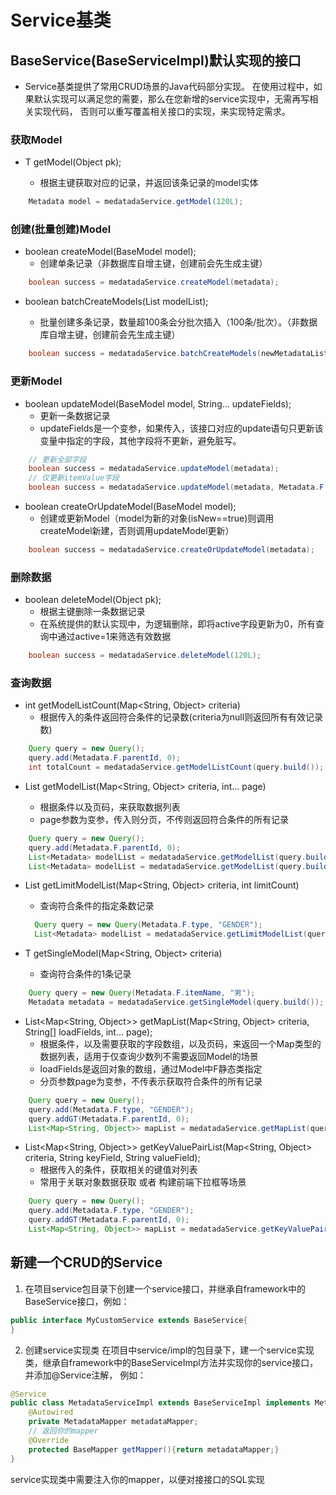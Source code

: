 # Service基类

## BaseService(BaseServiceImpl)默认实现的接口

* Service基类提供了常用CRUD场景的Java代码部分实现。
    在使用过程中，如果默认实现可以满足您的需要，那么在您新增的service实现中，无需再写相关实现代码，
    否则可以重写覆盖相关接口的实现，来实现特定需求。

### 获取Model

* <T extends BaseModel>T getModel(Object pk);
    * 根据主键获取对应的记录，并返回该条记录的model实体

```java
    Metadata model = medatadaService.getModel(120L);
```

### 创建(批量创建)Model
* boolean createModel(BaseModel model);
    * 创建单条记录（非数据库自增主键，创建前会先生成主键）

```java
    boolean success = medatadaService.createModel(metadata);
```

* <T extends BaseModel> boolean batchCreateModels(List<T> modelList);
    * 批量创建多条记录，数量超100条会分批次插入（100条/批次）。（非数据库自增主键，创建前会先生成主键）
    
```java
    boolean success = medatadaService.batchCreateModels(newMetadataList);
```
    
### 更新Model
* boolean updateModel(BaseModel model, String... updateFields);
    * 更新一条数据记录
    * updateFields是一个变参，如果传入，该接口对应的update语句只更新该变量中指定的字段，其他字段将不更新，避免脏写。

```java
    // 更新全部字段
    boolean success = medatadaService.updateModel(metadata);
    // 仅更新itemValue字段
    boolean success = medatadaService.updateModel(metadata, Metadata.F.itemValue);
```

* boolean createOrUpdateModel(BaseModel model);
    * 创建或更新Model（model为新的对象(isNew==true)则调用createModel新建，否则调用updateModel更新）

```java
    boolean success = medatadaService.createOrUpdateModel(metadata);
```

### 删除数据
* boolean deleteModel(Object pk);
    * 根据主键删除一条数据记录
    * 在系统提供的默认实现中，为逻辑删除，即将active字段更新为0，所有查询中通过active=1来筛选有效数据

```java
    boolean success = medatadaService.deleteModel(120L);
```

### 查询数据
* int getModelListCount(Map<String, Object> criteria)
    * 根据传入的条件返回符合条件的记录数(criteria为null则返回所有有效记录数)

```java
    Query query = new Query();
    query.add(Metadata.F.parentId, 0);
    int totalCount = medatadaService.getModelListCount(query.build());
```

* <T extends BaseModel> List<T> getModelList(Map<String, Object> criteria, int... page)
    * 根据条件以及页码，来获取数据列表
    * page参数为变参，传入则分页，不传则返回符合条件的所有记录
    
```java
    Query query = new Query();
    query.add(Metadata.F.parentId, 0);
    List<Metadata> modelList = medatadaService.getModelList(query.build()); //所有
    List<Metadata> modelList = medatadaService.getModelList(query.build(), 1); //第一页
```

* <T extends BaseModel> List<T> getLimitModelList(Map<String, Object> criteria, int limitCount)
    * 查询符合条件的指定条数记录 
    
    ```java
      Query query = new Query(Metadata.F.type, "GENDER");
      List<Metadata> modelList = medatadaService.getLimitModelList(query.build(), 10); //返回10条
    ```
* <T extends BaseModel>T getSingleModel(Map<String, Object> criteria)
    * 查询符合条件的1条记录

```java
    Query query = new Query(Metadata.F.itemName, "男");
    Metadata metadata = medatadaService.getSingleModel(query.build()); //返回10条
```

* List<Map<String, Object>> getMapList(Map<String, Object> criteria, String[] loadFields, int... page);
    * 根据条件，以及需要获取的字段数组，以及页码，来返回一个Map类型的数据列表，适用于仅查询少数列不需要返回Model的场景
    * loadFields是返回对象的数组，通过Model中F静态类指定
    * 分页参数page为变参，不传表示获取符合条件的所有记录

```java
    Query query = new Query();
    query.add(Metadata.F.type, "GENDER");
    query.addGT(Metadata.F.parentId, 0);
    List<Map<String, Object>> mapList = medatadaService.getMapList(query.build(), new String[]{Metadata.F.id, Metadata.F.itemName, Metadata.F.itemValue});
```

* List<Map<String, Object>> getKeyValuePairList(Map<String, Object> criteria, String keyField, String valueField);
    * 根据传入的条件，获取相关的键值对列表
    * 常用于关联对象数据获取 或者 构建前端下拉框等场景 

```java
    Query query = new Query();
    query.add(Metadata.F.type, "GENDER");
    query.addGT(Metadata.F.parentId, 0);
    List<Map<String, Object>> mapList = medatadaService.getKeyValuePairList(query.build(), Metadata.F.itemName, Metadata.F.itemValue);
```
  
## 新建一个CRUD的Service
1.  在项目service包目录下创建一个service接口，并继承自framework中的BaseService接口，例如：

```java
public interface MyCustomService extends BaseService{
}
```

2.  创建service实现类
在项目中service/impl的包目录下，建一个service实现类，继承自framework中的BaseServiceImpl方法并实现你的service接口，并添加@Service注解，
例如：

```java
@Service
public class MetadataServiceImpl extends BaseServiceImpl implements MetadataService {
    @Autowired
    private MetadataMapper metadataMapper;
    // 返回你的mapper
    @Override
    protected BaseMapper getMapper(){return metadataMapper;}
}
```

service实现类中需要注入你的mapper，以便对接接口的SQL实现
